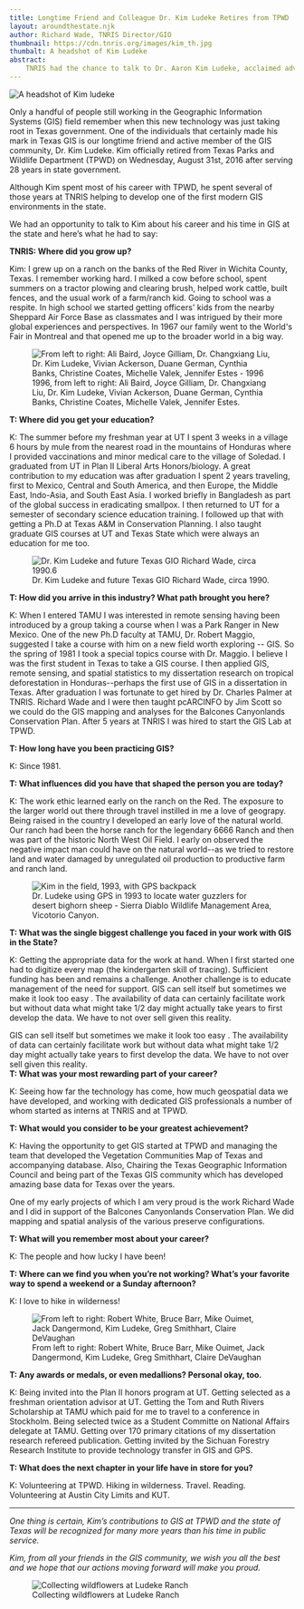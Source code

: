 ```yaml
---
title: Longtime Friend and Colleague Dr. Kim Ludeke Retires from TPWD
layout: aroundthestate.njk
author: Richard Wade, TNRIS Director/GIO
thumbnail: https://cdn.tnris.org/images/kim_th.jpg
thumbalt: A headshot of Kim Ludeke
abstract:
    TNRIS had the chance to talk to Dr. Aaron Kim Ludeke, acclaimed advocate for GIS in state government and long-time GIS manager at Texas Parks and Wildlife Department during his last days of state service.
---
```


<img class="float-left" src="https://cdn.tnris.org/images/kim_headshot.jpg" alt="A headshot of Kim ludeke">
<p class="lead">Only a handful of people still working in the Geographic Information Systems (GIS) field remember when this new technology was just taking root in Texas government.  One of the individuals that certainly made his mark in Texas GIS is our longtime friend and active member of the GIS community, Dr. Kim Ludeke.  Kim officially retired from Texas Parks and Wildlife Department (TPWD) on Wednesday, August 31st, 2016 after serving 28 years in state government.</p>

Although Kim spent most of his career with TPWD, he spent several of those years at TNRIS helping to develop one of the first modern GIS environments in the state.

We had an opportunity to talk to Kim about his career and his time in GIS at the state and here’s what he had to say:</p>

**TNRIS: Where did you grow up?**

Kim: I grew up on a ranch on the banks of the Red River in Wichita County, Texas.  I remember working hard.  I milked a cow before school, spent summers on a tractor plowing and clearing brush, helped work cattle, built fences, and the usual work of a farm/ranch kid. Going to school was a respite.  In high school we started getting officers' kids from the nearby Sheppard Air Force Base as classmates  and I was intrigued by their more global experiences and perspectives.  In 1967 our family went to the World's Fair in Montreal and that opened me up to the broader world in a big way.

<figure><img alt="From left to right: Ali Baird, Joyce Gilliam, Dr. Changxiang Liu, Dr. Kim Ludeke, Vivian Ackerson, Duane German, Cynthia Banks, Christine Coates, Michelle Valek, Jennifer Estes - 1996" class="img-fluid" src="https://cdn.tnris.org/images/kim_past.jpg">
<figcaption>1996, from left to right: Ali Baird, Joyce Gilliam, Dr. Changxiang Liu, Dr. Kim Ludeke, Vivian Ackerson, Duane German, Cynthia Banks, Christine Coates, Michelle Valek, Jennifer Estes.</caption></figure>

**T: Where did you get your education?**

K: The summer before my freshman year at UT I spent 3 weeks in a village 6 hours by mule from the nearest road in the mountains of Honduras where I provided vaccinations and minor medical care to the village of Soledad.  I graduated from UT in Plan II Liberal Arts Honors/biology.  A great contribution to my education was after graduation I spent 2 years traveling, first to Mexico, Central and South America, and then Europe, the Middle East, Indo-Asia, and South East Asia.  I worked briefly in Bangladesh as part of the global success in eradicating smallpox.  I then returned to UT for a semester of secondary science education training.  I followed up that with getting a Ph.D at Texas A&M in Conservation Planning.  I also taught graduate GIS courses at UT and Texas State which were always an education for me too.


<figure class="float-right"><img alt="Dr. Kim Ludeke and future Texas GIO Richard Wade, circa 1990.6" class="img-fluid" src="https://cdn.tnris.org/images/kim_tnris.jpg">
<figcaption>Dr. Kim Ludeke and future Texas GIO Richard Wade, circa 1990.</caption></figure>

**T: How did you arrive in this industry? What path brought you here?**

K: When I entered TAMU I was interested in remote sensing having been introduced by a group taking a course when I was a Park Ranger in New Mexico.  One of  the new Ph.D faculty at TAMU, Dr. Robert Maggio, suggested I take a course with him on a new field worth exploring -- GIS.  So the spring of 1981 I took a special topics course with Dr. Maggio.  I believe I was the first student in Texas to take a GIS course.  I then applied GIS, remote sensing, and spatial statistics to my dissertation research  on tropical deforestation in Honduras--perhaps the first use of GIS in a dissertation in Texas.  After graduation I was fortunate to get hired by Dr. Charles Palmer at TNRIS.  Richard Wade and I were then taught pcARCINFO by Jim Scott so we could do the GIS mapping and analyses for the Balcones Canyonlands Conservation Plan.  After 5 years at TNRIS I was hired to start the GIS Lab at TPWD.

**T: How long have you been practicing GIS?**

K: Since 1981.

**T: What influences did you have that shaped the person you are today?**

K: The work ethic learned early on the ranch on the Red.  The exposure to the larger world out there  through travel instilled in me a love of geograpy. Being raised in the country I developed an early love of the natural world.  Our ranch had been the horse ranch for the legendary 6666 Ranch and then was part of the historic North West Oil Field.  I early on observed the negative impact man could have on the natural world--as we tried to restore land and water damaged by unregulated oil production to  productive farm and ranch land.

<figure><img class="img-fluid" alt="Kim in the field, 1993, with GPS backpack" src="https://cdn.tnris.org/images/kim_backpack.jpg">
<figcaption>Dr. Ludeke using GPS in 1993 to locate water guzzlers for desert bighorn sheep - Sierra Diablo Wildlife Management Area, Vicotorio Canyon.</figcaption></figure>

**T: What was the single biggest challenge you faced in your work with GIS in the State?**

K: Getting the appropriate data for the work at hand.  When I first started one had to digitize every map (the kindergarten skill of tracing).  Sufficient funding has been and remains a challenge.  Another challenge is to educate management of the need for support.  GIS can sell itself but sometimes we make it look too easy .  The availability of data can certainly facilitate work but without data what might take 1/2 day might actually take years to first develop the data.  We have to not over sell given this reality.

<p><div class="pull-quote right" title="A pulled quote, out of order with text flow">GIS can sell itself but sometimes we make it look too easy . The availability of data can certainly facilitate work but without data what might take 1/2 day might actually take years to first develop the data. We have to not over sell given this reality.</div><strong>T: What was your most rewarding part of your career?</strong></p>

K: Seeing how far the technology has come, how much geospatial data we have developed, and working with dedicated GIS professionals a number of whom started as interns at TNRIS and at TPWD.

**T: What would you consider to be your greatest achievement?**

K: Having the opportunity to get GIS started at TPWD and managing the team that developed the Vegetation Communities Map of Texas and accompanying database.  Also, Chairing the Texas Geographic Information Council and being part of the Texas GIS community which has developed amazing base data for Texas over the years.

One of my early projects of which I am very proud is the work Richard Wade and I did in support of the Balcones Canyonlands Conservation Plan. We did mapping and spatial analysis of the various preserve configurations.

**T: What will you remember most about your career?**  

K: The people and how lucky I have been!

**T: Where can we find you when you’re not working? What’s your favorite way to spend a weekend or a Sunday afternoon?**

K: I love to hike in wilderness!


<figure><img alt="From left to right: Robert White, Bruce Barr, Mike Ouimet, Jack Dangermond, Kim Ludeke, Greg Smithhart, Claire DeVaughan" class="img-fluid" src="https://cdn.tnris.org/images/kim_dangermond.jpg">
<figcaption>From left to right: Robert White, Bruce Barr, Mike Ouimet, Jack Dangermond, Kim Ludeke, Greg Smithhart, Claire DeVaughan</caption></figure>

**T: Any awards or medals, or even medallions? Personal okay, too.**

K: Being invited into the Plan II honors program at UT. Getting selected as a freshman orientation advisor at UT.  Getting the Tom and Ruth Rivers Scholarship at TAMU which paid for me to travel to a conference in Stockholm. Being selected twice as a Student Committe on National Affairs delegate at TAMU. Getting over 170 primary citations of my dissertation research refereed publication. Getting invited by the Sichuan Forestry Research Institute to provide technology transfer in GIS and GPS.

**T: What does the next chapter in your life have in store for you?**

K: Volunteering at TPWD.  Hiking in wilderness. Travel. Reading. Volunteering at Austin City Limits and KUT.

* * *

*One thing is certain, Kim’s contributions to GIS at TPWD and the state of Texas will be recognized for many more years than his time in public service.*

*Kim, from all your friends in the GIS community, we wish you all the best and we hope that our actions moving forward will make you proud.*

<figure><img alt="Collecting wildflowers at Ludeke Ranch" class="img-fluid" src="https://cdn.tnris.org/images/kim_flowers.jpg">
<figcaption>Collecting wildflowers at Ludeke Ranch</caption></figure>


